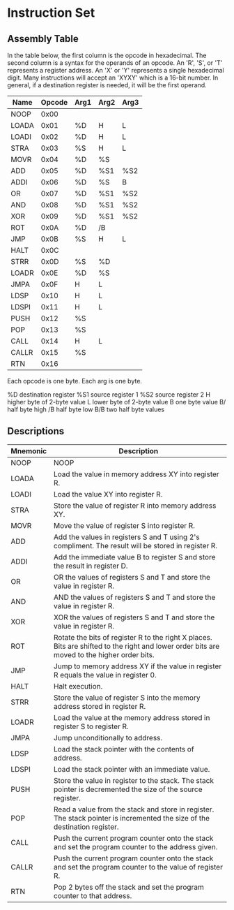 # Instruction Set

## Assembly Table

In the table below, the first column is the opcode in hexadecimal. The second column is a syntax
for the operands of an opcode. An 'R', 'S', or 'T' represents a register address. An 'X' or 'Y'
represents a single hexadecimal digit. Many instructions will accept an 'XYXY' which is a 16-bit
number. In general, if a destination register is needed, it will be the first operand.

| Name    | Opcode | Arg1 | Arg2 | Arg3 |
|---------|--------|------|------|------|
| NOOP    |  0x00  |      |      |      |
| LOADA   |  0x01  |  %D  |  H   |  L   |
| LOADI   |  0x02  |  %D  |  H   |  L   |
| STRA    |  0x03  |  %S  |  H   |  L   |
| MOVR    |  0x04  |  %D  |  %S  |      |
| ADD     |  0x05  |  %D  |  %S1 |  %S2 |
| ADDI    |  0x06  |  %D  |  %S  |  B   |
| OR      |  0x07  |  %D  |  %S1 |  %S2 |
| AND     |  0x08  |  %D  |  %S1 |  %S2 |
| XOR     |  0x09  |  %D  |  %S1 |  %S2 |
| ROT     |  0x0A  |  %D  |  /B  |      |
| JMP     |  0x0B  |  %S  |  H   |  L   |
| HALT    |  0x0C  |      |      |      |
| STRR    |  0x0D  |  %S  |  %D  |      |
| LOADR   |  0x0E  |  %D  |  %S  |      |
| JMPA    |  0x0F  |  H   |  L   |      |
| LDSP    |  0x10  |  H   |  L   |      |
| LDSPI   |  0x11  |  H   |  L   |      |
| PUSH    |  0x12  |  %S  |      |      |
| POP     |  0x13  |  %S  |      |      |
| CALL    |  0x14  |  H   |  L   |      |
| CALLR   |  0x15  |  %S  |      |      |
| RTN     |  0x16  |      |      |      |

Each opcode is one byte. Each arg is one byte.

%D destination register
%S1 source register 1
%S2 source register 2
H higher byte of 2-byte value
L lower byte of 2-byte value
B one byte value
B/ half byte high
/B half byte low
B/B two half byte values

## Descriptions

| Mnemonic | Description                                                                                                                                 |
|----------|---------------------------------------------------------------------------------------------------------------------------------------------|
| NOOP     | NOOP                                                                                                                                        |
| LOADA    | Load the value in memory address XY into register R.                                                                                        |
| LOADI    | Load the value XY into register R.                                                                                                          |
| STRA     | Store the value of register R into memory address XY.                                                                                       |
| MOVR     | Move the value of register S into register R.                                                                                               |
| ADD      | Add the values in registers S and T using 2's compliment. The result will be stored in register R.                                          |
| ADDI     | Add the immediate value B to register S and store the result in register D.                                                                 |
| OR       | OR the values of registers S and T and store the value in register R.                                                                       |
| AND      | AND the values of registers S and T and store the value in register R.                                                                      |
| XOR      | XOR the values of registers S and T and store the value in register R.                                                                      |
| ROT      | Rotate the bits of register R to the right X places. Bits are shifted to the right and lower order bits are moved to the higher order bits. |
| JMP      | Jump to memory address XY if the value in register R equals the value in register 0.                                                        |
| HALT     | Halt execution.                                                                                                                             |
| STRR     | Store the value of register S into the memory address stored in register R.                                                                 |
| LOADR    | Load the value at the memory address stored in register S to register R.                                                                    |
| JMPA     | Jump unconditionally to address.                                                                                                            |
| LDSP    | Load the stack pointer with the contents of address. |
| LDSPI   | Load the stack pointer with an immediate value. |
| PUSH    | Store the value in register to the stack. The stack pointer is decremented the size of the source register. |
| POP     | Read a value from the stack and store in register. The stack pointer is incremented the size of the destination register. |
| CALL    | Push the current program counter onto the stack and set the program counter to the address given. |
| CALLR   | Push the current program counter onto the stack and set the program counter to the value of register R. |
| RTN     | Pop 2 bytes off the stack and set the program counter to that address. |
